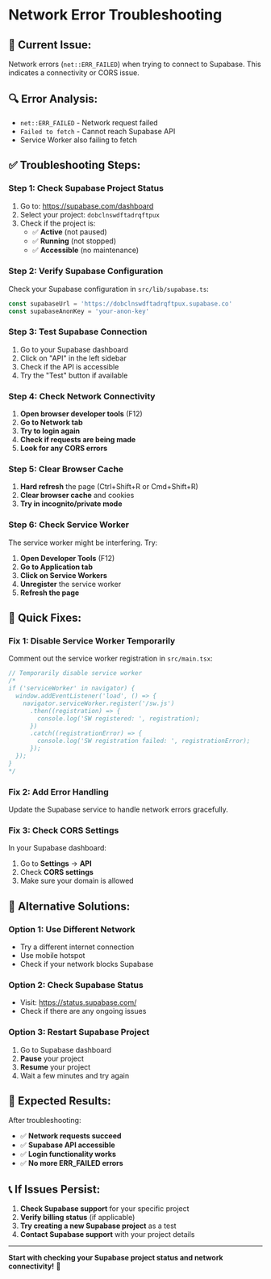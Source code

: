 # Network Error Troubleshooting

## 🚨 **Current Issue:**
Network errors (`net::ERR_FAILED`) when trying to connect to Supabase. This indicates a connectivity or CORS issue.

## 🔍 **Error Analysis:**
- `net::ERR_FAILED` - Network request failed
- `Failed to fetch` - Cannot reach Supabase API
- Service Worker also failing to fetch

## ✅ **Troubleshooting Steps:**

### **Step 1: Check Supabase Project Status**
1. Go to: https://supabase.com/dashboard
2. Select your project: `dobclnswdftadrqftpux`
3. Check if the project is:
   - ✅ **Active** (not paused)
   - ✅ **Running** (not stopped)
   - ✅ **Accessible** (no maintenance)

### **Step 2: Verify Supabase Configuration**
Check your Supabase configuration in `src/lib/supabase.ts`:

```typescript
const supabaseUrl = 'https://dobclnswdftadrqftpux.supabase.co'
const supabaseAnonKey = 'your-anon-key'
```

### **Step 3: Test Supabase Connection**
1. Go to your Supabase dashboard
2. Click on "API" in the left sidebar
3. Check if the API is accessible
4. Try the "Test" button if available

### **Step 4: Check Network Connectivity**
1. **Open browser developer tools** (F12)
2. **Go to Network tab**
3. **Try to login again**
4. **Check if requests are being made**
5. **Look for any CORS errors**

### **Step 5: Clear Browser Cache**
1. **Hard refresh** the page (Ctrl+Shift+R or Cmd+Shift+R)
2. **Clear browser cache** and cookies
3. **Try in incognito/private mode**

### **Step 6: Check Service Worker**
The service worker might be interfering. Try:
1. **Open Developer Tools** (F12)
2. **Go to Application tab**
3. **Click on Service Workers**
4. **Unregister** the service worker
5. **Refresh the page**

## 🔧 **Quick Fixes:**

### **Fix 1: Disable Service Worker Temporarily**
Comment out the service worker registration in `src/main.tsx`:

```typescript
// Temporarily disable service worker
/*
if ('serviceWorker' in navigator) {
  window.addEventListener('load', () => {
    navigator.serviceWorker.register('/sw.js')
      .then((registration) => {
        console.log('SW registered: ', registration);
      })
      .catch((registrationError) => {
        console.log('SW registration failed: ', registrationError);
      });
  });
}
*/
```

### **Fix 2: Add Error Handling**
Update the Supabase service to handle network errors gracefully.

### **Fix 3: Check CORS Settings**
In your Supabase dashboard:
1. Go to **Settings** → **API**
2. Check **CORS settings**
3. Make sure your domain is allowed

## 🚀 **Alternative Solutions:**

### **Option 1: Use Different Network**
- Try a different internet connection
- Use mobile hotspot
- Check if your network blocks Supabase

### **Option 2: Check Supabase Status**
- Visit: https://status.supabase.com/
- Check if there are any ongoing issues

### **Option 3: Restart Supabase Project**
1. Go to Supabase dashboard
2. **Pause** your project
3. **Resume** your project
4. Wait a few minutes and try again

## 🎯 **Expected Results:**
After troubleshooting:
- ✅ **Network requests succeed**
- ✅ **Supabase API accessible**
- ✅ **Login functionality works**
- ✅ **No more ERR_FAILED errors**

## 📞 **If Issues Persist:**
1. **Check Supabase support** for your specific project
2. **Verify billing status** (if applicable)
3. **Try creating a new Supabase project** as a test
4. **Contact Supabase support** with your project details

---

**Start with checking your Supabase project status and network connectivity!** 🚀
